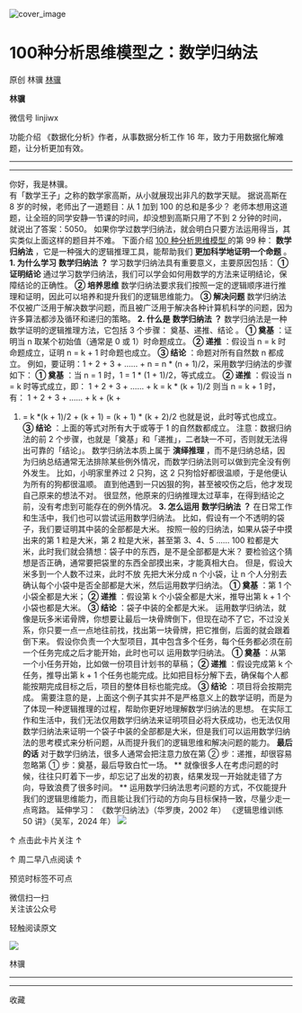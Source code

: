 ![cover_image](https://mmbiz.qpic.cn/mmbiz_jpg/giaycic3UNwo3xZCBLWq9LIiapMUeoOibhCiaCzicmmaNOIcPOGukz8mXoExGxMJsh6Kvu4YT1woujmf0xmaENQtrmZQ/0?wx_fmt=jpeg)

#  100种分析思维模型之：数学归纳法

原创  林骥  [ 林骥 ](javascript:void\(0\);)

**林骥**

微信号  linjiwx

功能介绍  《数据化分析》作者，从事数据分析工作 16 年，致力于用数据化解难题，让分析更加有效。

__ __

__ _ _ _ _

你好，我是林骥。  
有「数学王子」之称的数学家高斯，从小就展现出非凡的数学天赋。  据说高斯在 8 岁的时候，老师出了一道题目：从 1 加到 100 的总和是多少？
老师本想用这道题，让全班的同学安静一节课的时间，却没想到高斯只用了不到 2 分钟的时间，就说出了答案：5050。
如果你学过数学归纳法，就会明白只要方法运用得当，其实类似上面这样的题目并不难。  下面介绍  [ 100 种分析思维模型
](https://mp.weixin.qq.com/mp/appmsgalbum?__biz=MzA4ODE2OTIxMw==&action=getalbum&album_id=1701638273011351554#wechat_redirect)
的第 99 种： **数学归纳法** ，它是一种强大的逻辑推理工具，能帮助我们 **更加科学地证明一个命题** 。  **1\. 为什么学习**
**数学归纳法** **？** 学习数学归纳法具有重要意义，主要原因包括：  **① 证明结论**
通过学习数学归纳法，我们可以学会如何用数学的方法来证明结论，保障结论的正确性。  **② 培养思维**
数学归纳法要求我们按照一定的逻辑顺序进行推理和证明，因此可以培养和提升我们的逻辑思维能力。  **③ 解决问题**
数学归纳法不仅被广泛用于解决数学问题，而且被广泛用于解决各种计算机科学的问题，因为许多算法都涉及循环和递归的策略。  **2\. 什么是**
**数学归纳法** **？** 数学归纳法是一种数学证明的逻辑推理方法，它包括 3 个步骤：  奠基、递推、结论  。  **① 奠基** ：证明当 n
取某个初始值（通常是 0 或 1）时命题成立。  **② 递推** ：假设当 n = k 时命题成立，证明 n = k + 1 时命题也成立。  **③
结论** ：命题对所有自然数 n 都成立。  例如，要证明：1 + 2 + 3 + …… + n = n * (n + 1)/2，采用数学归纳法的步骤如下：
**① 奠基** ：当 n = 1 时，1 = 1 * (1 + 1)/2，等式成立。  **② 递推** ：假设当 n = k 时等式成立，即：  1 +
2 + 3 + …… + k = k * (k + 1)/2  则当 n = k + 1 时，有：  1 + 2 + 3 + …… + k + (k +
1) = k *(k + 1)/2 + (k + 1) = (k + 1) * (k + 2)/2  也就是说，此时等式也成立。  **③ 结论**
：上面的等式对所有大于或等于 1 的自然数都成立。  注意：数据归纳法的前 2
个步骤，也就是「奠基」和「递推」，二者缺一不可，否则就无法得出可靠的「结论」。  数学归纳法本质上属于 **演绎推理**
，而不是归纳总结，因为归纳总结通常无法排除某些例外情况，而数学归纳法则可以做到完全没有例外发生。  比如，小明家里养过 2 只狗，这 2
只狗恰好都很温顺，于是他便认为所有的狗都很温顺。  直到他遇到一只凶狠的狗，甚至被咬伤之后，他才发现自己原来的想法不对。
很显然，他原来的归纳推理太过草率，在得到结论之前，没有考虑到可能存在的例外情况。  **3\. 怎么运用** **数学归纳法** **？**
在日常工作和生活中，我们也可以尝试运用数学归纳法。  比如，假设有一个不透明的袋子，我们要证明其中装的全部都是大米。
按照一般的归纳法，如果从袋子中摸出来的第 1 粒是大米，第 2 粒是大米，甚至第 3、4、5 …… 100
粒都是大米，此时我们就会猜想：袋子中的东西，是不是全部都是大米？  要检验这个猜想是否正确，通常要把袋里的东西全部摸出来，才能真相大白。
但是，假设大米多到一个人数不过来，此时不放  先把大米分成 n 个小袋，让 n 个人分别去确认每个小袋中是否全部都是大米，然后运用数学归纳法。  **①
奠基** ：第 1 个小袋全都是大米；  **② 递推** ：假设第 k 个小袋全都是大米，推导出第 k + 1 个小袋也都是大米。  **③ 结论**
：袋子中装的全都是大米。
运用数学归纳法，就像是玩多米诺骨牌，你想要让最后一块骨牌倒下，但现在动不了它，不过没关系，你只要一点一点地往前找，找出第一块骨牌，把它推倒，后面的就会跟着倒下来。
假设你负责一个大型项目，其中包含多个任务，每个任务都必须在前一个任务完成之后才能开始，此时也可以  运用数学归纳法。  **① 奠基**
：从第一个小任务开始，比如做一份项目计划书的草稿；  **② 递推** ：假设完成第 k 个任务，推导出第 k + 1
个任务也能完成。比如把目标分解下去，确保每个人都能按期完成目标之后，项目的整体目标也能完成。  **③ 结论** ：项目将会按期完成。
需要注意的是，上面这个例子其实并不是严格意义上的数学证明，而是为了体现一种逻辑推理的过程，帮助你更好地理解数学归纳法的思想。
在实际工作和生活中，我们无法仅用数学归纳法来证明项目必将大获成功，也无法仅用数学归纳法来证明一个袋子中装的全部都是大米，但是我们可以运用数学归纳法的思考模式来分析问题，从而提升我们的逻辑思维和解决问题的能力。
**最后的话** 对于数学归纳法，很多人通常会把注意力放在第 ② 步：递推，却很容易忽略第 ① 步：奠基，最后导致白忙一场。  **
就像很多人在考虑问题的时候，往往只盯着下一步，却忘记了出发的初衷，结果发现一开始就走错了方向，导致浪费了很多时间。  **
运用数学归纳法思考问题的方式，不仅能提升我们的逻辑思维能力，而且能让我们行动的方向与目标保持一致，尽量少走一点弯路。  延伸学习：
《数学归纳法》（华罗庚，2002 年）  《逻辑思维训练 50 讲》（吴军，2024 年）  [
](https://mp.weixin.qq.com/s?__biz=MzA4ODE2OTIxMw==&mid=2653481286&idx=1&sn=c6928e75a43ef7c7a566dfb37f5b0a03&chksm=8bf206d4bc858fc204ae25e2ca5bd3da198d6586504d5a8ea975574bdcf3b14c9f07ffadb910&scene=21#wechat_redirect)
[
](https://mp.weixin.qq.com/mp/appmsgalbum?__biz=MzA4ODE2OTIxMw==&action=getalbum&album_id=1701638273011351554#wechat_redirect)
![](https://mmbiz.qpic.cn/mmbiz_png/giaycic3UNwo2vxTTWezGjnck3Ljo0qjZN2AibKmcgU5RCROvACS9kqcc621URzrbZFJwnZgYGWJZIjqb3VaTdHfw/640?wx_fmt=png&from=appmsg)

↑ 点击此卡片关注 ↑

↑  周二早八点阅读  ↑

预览时标签不可点

微信扫一扫  
关注该公众号



轻触阅读原文

![](http://mmbiz.qpic.cn/mmbiz_png/giaycic3UNwo3rBmMJ1emiaHxRCj3Om1wuZZCsgHvFSR3sVQrPsicIlRiaGUicJD8KCZibrmu0FzGBc6aBzfBz3HLIeDA/0?wx_fmt=png)

林骥







****



****



  收藏

